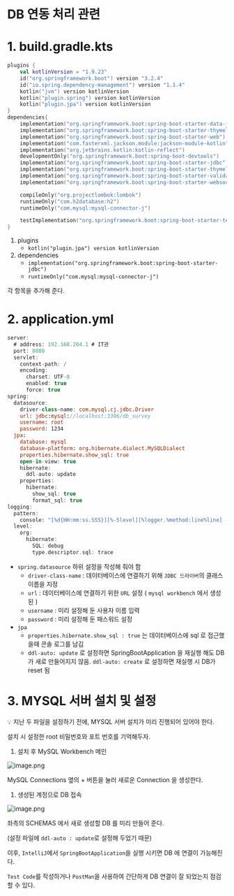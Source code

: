 # DB 연동 처리 관련

# 1. build.gradle.kts

```kotlin
plugins {
	val kotlinVersion = "1.9.23"
	id("org.springframework.boot") version "3.2.4"
	id("io.spring.dependency-management") version "1.1.4"
	kotlin("jvm") version kotlinVersion
	kotlin("plugin.spring") version kotlinVersion
	kotlin("plugin.jpa") version kotlinVersion
}
dependencies{
	implementation("org.springframework.boot:spring-boot-starter-data-jpa")
	implementation("org.springframework.boot:spring-boot-starter-thymeleaf")
	implementation("org.springframework.boot:spring-boot-starter-web")
	implementation("com.fasterxml.jackson.module:jackson-module-kotlin")
	implementation("org.jetbrains.kotlin:kotlin-reflect")
	developmentOnly("org.springframework.boot:spring-boot-devtools")
	implementation("org.springframework.boot:spring-boot-starter-jdbc")
	implementation("org.springframework.boot:spring-boot-starter-thymeleaf")
	implementation("org.springframework.boot:spring-boot-starter-validation")
	implementation("org.springframework.boot:spring-boot-starter-websocket")

	compileOnly("org.projectlombok:lombok")
	runtimeOnly("com.h2database:h2")
	runtimeOnly("com.mysql:mysql-connector-j")

	testImplementation("org.springframework.boot:spring-boot-starter-test")
}
```

1. plugins
    - `kotlin("plugin.jpa") version kotlinVersion`
2. dependencies
    - `implementation("org.springframework.boot:spring-boot-starter-jdbc")`
    - `runtimeOnly("com.mysql:mysql-connector-j")`

각 항목을 추가해 준다.

# 2. application.yml

```kotlin
server:
  # address: 192.168.204.1 # IT관
  port: 8080
  servlet:
    context-path: /
    encoding:
      charset: UTF-8
      enabled: true
      force: true
spring:
  datasource:
    driver-class-name: com.mysql.cj.jdbc.Driver
    url: jdbc:mysql://localhost:3306/db_survey
    username: root
    password: 1234
  jpa:
    database: mysql
    database-platform: org.hibernate.dialect.MySQLDialect
    properties.hibernate.show_sql: true
    open-in-view: true
    hibernate:
      ddl-auto: update
    properties:
      hibernate:
        show_sql: true
        format_sql: true
logging:
  pattern:
    console: "[%d{HH:mm:ss.SSS}][%-5level][%logger.%method:line%line] - %msg%n"
  level:
    org:
      hibernate:
        SQL: debug
        type.descriptor.sql: trace
```

- `spring.datasource` 하위 설정을 작성해 줘야 함
    - `driver-class-name` : 데이터베이스에 연결하기 위해 `JDBC 드라이버`의 클래스 이름을 지정
    - `url` : 데이터베이스에 연결하기 위한 `URL` 설정 ( `mysql workbench` 에서 생성된 )
    - `username` : 미리 설정해 둔 사용자 이름 입력
    - `password` : 미리 설정해 둔 패스워드 설정
- `jpa`
    - `properties.hibernate.show_sql : true` 는 데이터베이스에 sql 로 접근했을때 콘솔 로그를 남김
    - `ddl-auto: update` 로 설정하면 SpringBootApplication 을 재실행 해도 DB가 새로 만들어지지 않음. `ddl-auto: create` 로 설정하면 재실행 시 DB가 reset 됨

# 3. MYSQL 서버 설치 및 설정

<aside>
💡 지난 두 파일을 설정하기 전에, MYSQL 서버 설치가 미리 진행되어 있어야 한다.

설치 시 설정한 root 비밀번호와 포트 번호를 기억해두자.

</aside>

1. 설치 후 MySQL Workbench 메인

![image.png](DB%20%E1%84%8B%E1%85%A7%E1%86%AB%E1%84%83%E1%85%A9%E1%86%BC%20%E1%84%8E%E1%85%A5%E1%84%85%E1%85%B5%20%E1%84%80%E1%85%AA%E1%86%AB%E1%84%85%E1%85%A7%E1%86%AB%20d2cd286160f74240a970ccf0ed26ee8e/image.png)

MySQL Connections 옆의 + 버튼을 눌러 새로운 Connection 을 생성한다.

1. 생성된 계정으로 DB 접속

![image.png](DB%20%E1%84%8B%E1%85%A7%E1%86%AB%E1%84%83%E1%85%A9%E1%86%BC%20%E1%84%8E%E1%85%A5%E1%84%85%E1%85%B5%20%E1%84%80%E1%85%AA%E1%86%AB%E1%84%85%E1%85%A7%E1%86%AB%20d2cd286160f74240a970ccf0ed26ee8e/image%201.png)

좌측의 SCHEMAS 에서 새로 생성할 DB 를 미리 만들어 준다. 

(설정 파일에 `ddl-auto : update`로 설정해 두었기 때문)

이후, `IntelliJ`에서 `SpringBootApplication`을 실행 시키면 DB 에 연결이 가능해진다.

`Test Code`를 작성하거나 `PostMan`을 사용하여 간단하게 DB 연결이 잘 되었는지 점검할 수 있다.